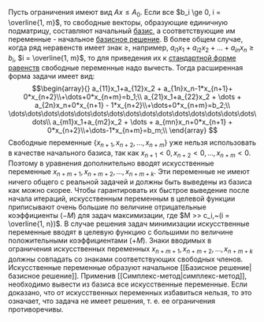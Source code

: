 Пусть ограничения имеют вид $Ax\le A_0$. Если все $b_i \ge 0, i = \overline{1, m}$, то свободные векторы, образующие единичную подматрицу, составляют начальный [базис](Базис), а соответствующие им переменные - начальное [базисное решение](Базисное%20решение).
В более общем случае, когда ряд неравенств имеет знак $\ge$, например, $a_{i1}x_1 + a_{i2}x_2 + \dots + a_{in}x_n \ge b_i$, $i = \overline{1, m}$, то для приведения их к [стандартной форме равенств](Расширенная%20форма%20задачи%20ЛП) свободные переменные надо вычесть. Тогда расширенная форма задачи имеет вид:$$\begin{array}{} a_{11}x_1+a_{12}x_2 + a_{1n}x_n-1*x_{n+1}+ 0*x_{n+2}\\+\dots+0*x_{n+m}=b_1;\\
a_{21}x_1+a_{22}x_2 + \dots + a_{2n}x_n+0*x_{n+1} - 1*x_{n+2}\\+\dots+0*x_{n+m}=b_2;\\
\dots\dots\dots\dots\dots\dots\dots\dots\dots\dots\dots\dots\dots\dots\dots\dots\\
a_{m1}x_1+a_{m2}x_2 + \dots + a_{mn}x_n+0*x_{n+1} + 0*x_{n+2}\\+\dots-1*x_{n+m}=b_m;\\
\end{array}
$$Свободные переменные $\left\{x_{n+1}, x_{n+2}, \dots, x_{n+m}\right\}$ уже нельзя использовать в качестве начального базиса, так как $x_{n+1} < 0, x_{n+2} < 0, \dots, x_{n+m} < 0$. Поэтому в уравнения дополнительно вводят искусственные переменные $x_{n+m+1}, x_{n+m+2}, \dots, x_{n+m+k}$. Эти переменные не имеют ничего общего с реальной задачей и должны быть выведены из базиса как можно скорее. Чтобы гарантировать их быстрое выведение после начала итераций, искусственным переменным в целевой функции приписывают очень большие по величине отрицательные коэффициенты $(-M)$ для задач максимизации, где $M >> c_i,~(i = \overline{1, n})$. В случае решения задач минимизации искусственные переменные вводят в целевую функцию с большими по величине положительными коэффициентами $(+M)$.
Знаки вводимых в ограничения искусственных переменных $x_{n+m+1}, x_{n+m+2}, \dots, x_{n+m+k}$ должны совпадать со знаками соответствующих свободных членов.
Искусственные переменные образуют начальное [[Базисное решение|базисное решение]]. Применив [[Симплекс-метод|симплекс-метод]], необходимо вывести из базиса все искусственные переменные. Если доказано, что от искусственных переменных избавиться нельзя, то это означает, что задача не имеет решения, т. е. ее ограничения противоречивы.
